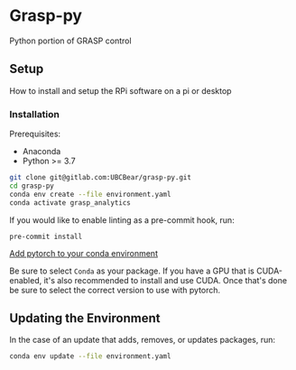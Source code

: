 # Grasp-py
Python portion of GRASP control

## Setup
How to install and setup the RPi software on a pi or desktop

### Installation

Prerequisites:
- Anaconda
- Python >= 3.7

```bash
git clone git@gitlab.com:UBCBear/grasp-py.git
cd grasp-py
conda env create --file environment.yaml
conda activate grasp_analytics
```

If you would like to enable linting as a pre-commit hook, run:
```
pre-commit install
```

[Add pytorch to your conda environment](https://pytorch.org/get-started/locally/)

Be sure to select `Conda` as your package.
If you have a GPU that is CUDA-enabled, it's also recommended to install and use CUDA. Once that's done be sure to select the correct version to use with pytorch.


## Updating the Environment
 
In the case of an update that adds, removes, or updates packages, run:
```bash
conda env update --file environment.yaml
```
